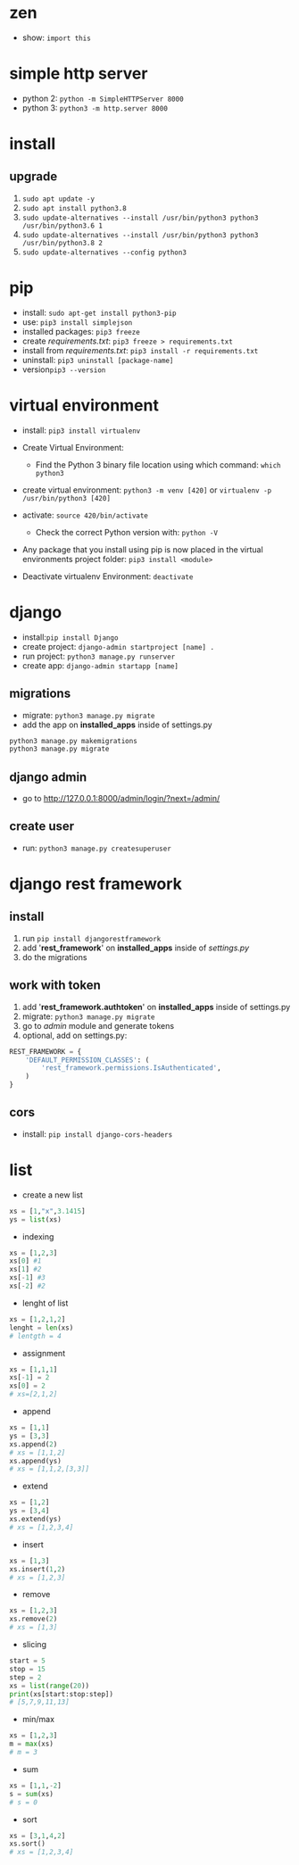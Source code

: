# zen

- show: `import this`

# simple http server

- python 2: `python -m SimpleHTTPServer 8000`
- python 3: `python3 -m http.server 8000`

# install

## upgrade

1. `sudo apt update -y`
2. `sudo apt install python3.8`
3. `sudo update-alternatives --install /usr/bin/python3 python3 /usr/bin/python3.6 1`
4. `sudo update-alternatives --install /usr/bin/python3 python3 /usr/bin/python3.8 2`
5. `sudo update-alternatives --config python3`

# pip

- install: `sudo apt-get install python3-pip`
- use: `pip3 install simplejson`
- installed packages: `pip3 freeze`
- create _requirements.txt_: `pip3 freeze > requirements.txt`
- install from _requirements.txt_: `pip3 install -r requirements.txt`
- uninstall: `pip3 uninstall [package-name]`
- version`pip3 --version`

# virtual environment

- install: `pip3 install virtualenv`
- Create Virtual Environment:

  - Find the Python 3 binary file location using which command: `which python3`

- create virtual environment: `python3 -m venv [420]` or `virtualenv -p /usr/bin/python3 [420]`

- activate: `source 420/bin/activate`

  - Check the correct Python version with: `python -V`

- Any package that you install using pip is now placed in the virtual environments project folder: `pip3 install <module>`

- Deactivate virtualenv Environment: `deactivate`

# django

- install:`pip install Django`
- create project: `django-admin startproject [name] .`
- run project: `python3 manage.py runserver`
- create app: `django-admin startapp [name]`

## migrations

- migrate: `python3 manage.py migrate`
- add the app on **installed_apps** inside of settings.py

```python
python3 manage.py makemigrations
python3 manage.py migrate
```

## django admin

- go to <http://127.0.0.1:8000/admin/login/?next=/admin/>

## create user

- run: `python3 manage.py createsuperuser`

# django rest framework

## install

1. run `pip install djangorestframework`
2. add '**rest_framework**' on **installed_apps** inside of _settings.py_
3. do the migrations

## work with token

1. add '**rest_framework.authtoken**' on **installed_apps** inside of settings.py
2. migrate: `python3 manage.py migrate`
3. go to _admin_ module and generate tokens
4. optional, add on settings.py:

```python
REST_FRAMEWORK = {
    'DEFAULT_PERMISSION_CLASSES': (
        'rest_framework.permissions.IsAuthenticated',
    )
}
```

## cors

- install: `pip install django-cors-headers`

# list

- create a new list

```python
xs = [1,"x",3.1415]
ys = list(xs)
```

- indexing

```python
xs = [1,2,3]
xs[0] #1
xs[1] #2
xs[-1] #3
xs[-2] #2
```

- lenght of list

```python
xs = [1,2,1,2]
lenght = len(xs)
# lentgth = 4
```

- assignment

```python
xs = [1,1,1]
xs[-1] = 2
xs[0] = 2
# xs=[2,1,2]
```

- append

```python
xs = [1,1]
ys = [3,3]
xs.append(2)
# xs = [1,1,2]
xs.append(ys)
# xs = [1,1,2,[3,3]]
```

- extend

```python
xs = [1,2]
ys = [3,4]
xs.extend(ys)
# xs = [1,2,3,4]
```

- insert

```python
xs = [1,3]
xs.insert(1,2)
# xs = [1,2,3]
```

- remove

```python
xs = [1,2,3]
xs.remove(2)
# xs = [1,3]
```

- slicing

```python
start = 5
stop = 15
step = 2
xs = list(range(20))
print(xs[start:stop:step])
# [5,7,9,11,13]
```

- min/max

```python
xs = [1,2,3]
m = max(xs)
# m = 3
```

- sum

```python
xs = [1,1,-2]
s = sum(xs)
# s = 0
```

- sort

```python
xs = [3,1,4,2]
xs.sort()
# xs = [1,2,3,4]
```
